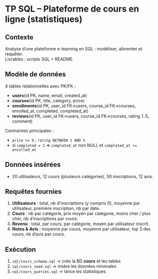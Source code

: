 # TP SQL – Plateforme de cours en ligne (statistiques)

## Contexte
Analyse d’une plateforme e-learning en SQL : modéliser, alimenter et requêter.  
Livrables : scripts SQL + README.

## Modèle de données
4 tables relationnelles avec PK/FK :
- **users**(id PK, name, email, created_at)
- **courses**(id PK, title, category, price)
- **enrollments**(id PK, user_id FK→users, course_id FK→courses, enrolled_at, completed, completed_at)
- **reviews**(id PK, user_id FK→users, course_id FK→courses, rating 1..5, comment)

Contraintes principales :
- `price >= 0` ; `rating BETWEEN 1 AND 5`
- si `completed = 1` ⇒ `completed_at` non NULL et `completed_at >= enrolled_at`

## Données insérées
- 20 utilisateurs, 12 cours (plusieurs catégories), 50 inscriptions, 12 avis.

## Requêtes fournies
1. **Utilisateurs** : total, nb d’inscriptions (y compris 0), moyenne par utilisateur, première inscription, nb par date.  
2. **Cours** : nb par catégorie, prix moyen par catégorie, moins cher / plus cher, nb d’inscriptions par cours.  
3. **Revenu** : total, par cours, par catégorie, moyen par utilisateur inscrit.  
4. **Notes & Avis** : moyenne par cours, moyenne par utilisateur, top 3 des cours, nb d’avis par cours.

## Exécution
1. `sql/cours_schema.sql`  → crée la BD **cours** et les tables  
2. `sql/cours_seed.sql`    → insère les données minimales  
3. `sql/cours_queries.sql` → lance les statistiques



